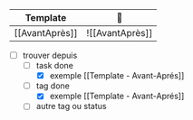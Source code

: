 
| Template       | 👀              |
| -------------- | --------------- |
| [[AvantAprès]] | ![[AvantAprès]] |


- [ ] trouver depuis
	- [ ] task done 
		- [x] exemple [[Template - Avant-Aprés]]
	- [ ] tag done 
		- [x] exemple [[Template - Avant-Aprés]]
	- [ ] autre tag ou  status